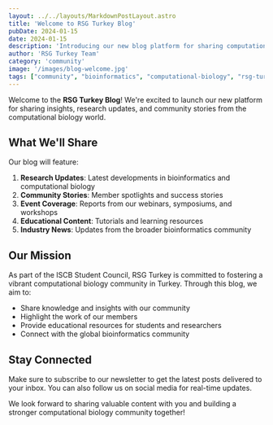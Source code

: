 ```yaml
---
layout: ../../layouts/MarkdownPostLayout.astro
title: 'Welcome to RSG Turkey Blog'
pubDate: 2024-01-15
date: 2024-01-15
description: 'Introducing our new blog platform for sharing computational biology insights and community updates.'
author: 'RSG Turkey Team'
category: 'community'
image: '/images/blog-welcome.jpg'
tags: ["community", "bioinformatics", "computational-biology", "rsg-turkey"]
---
```


Welcome to the **RSG Turkey Blog**! We're excited to launch our new platform for sharing insights, research updates, and community stories from the computational biology world.

## What We'll Share

Our blog will feature:

1. **Research Updates**: Latest developments in bioinformatics and computational biology
2. **Community Stories**: Member spotlights and success stories
3. **Event Coverage**: Reports from our webinars, symposiums, and workshops
4. **Educational Content**: Tutorials and learning resources
5. **Industry News**: Updates from the broader bioinformatics community

## Our Mission

As part of the ISCB Student Council, RSG Turkey is committed to fostering a vibrant computational biology community in Turkey. Through this blog, we aim to:

- Share knowledge and insights with our community
- Highlight the work of our members
- Provide educational resources for students and researchers
- Connect with the global bioinformatics community

## Stay Connected

Make sure to subscribe to our newsletter to get the latest posts delivered to your inbox. You can also follow us on social media for real-time updates.

We look forward to sharing valuable content with you and building a stronger computational biology community together!